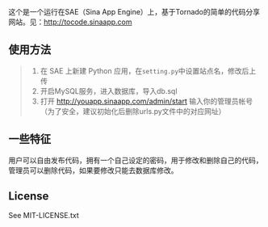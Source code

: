 这个是一个运行在SAE（Sina App Engine）上，基于Tornado的简单的代码分享网站。见：http://tocode.sinaapp.com

## 使用方法

> 1. 在 SAE 上新建 Python 应用，在`setting.py`中设置站点名，修改后上传
> 2. 开启MySQL服务，进入数据库，导入db.sql
> 3. 打开 http://youapp.sinaapp.com/admin/start 输入你的管理员帐号（为了安全，建议初始化后删除urls.py文件中的对应网址）

## 一些特征

用户可以自由发布代码，拥有一个自己设定的密码，用于修改和删除自己的代码，管理员可以删除代码，如果要修改只能去数据库修改。

## License

See MIT-LICENSE.txt